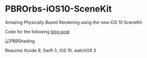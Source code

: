 # PBROrbs-iOS10-SceneKit
Amazing Physically Based Rendering using the new iOS 10 SceneKit

Code for the following [blog post](https://medium.com/@avihay/amazing-physically-based-rendering-using-the-new-ios-10-scenekit-2489e43f7021#.lz2r6mvxp) 

![PBRShading](https://raw.githubusercontent.com/asavihay/PBROrbs-iOS10-SceneKit/master/Screenshots/screenshot.jpg)

Requires Xcode 8, Swift 3, iOS 10, watchOS 3
